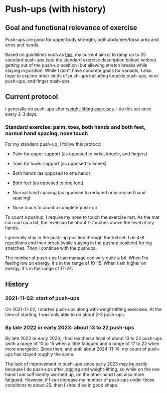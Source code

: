 # Push-ups (with history)

## Goal and functional relevance of exercise

Push-ups are good for upper body strength, both abdomen/torso area and
arms and hands.

Based on guidelines such as
[this](https://www.mayoclinic.org/healthy-lifestyle/fitness/in-depth/fitness/art-20046433),
my current aim is to ramp up to 25 standard push-ups (see the standard
exercise description below) without getting out of the push-up
position (but allowing stretch breaks while staying in
position. While I don't have concrete goals for variants, I also hope
to explore other kinds of push-ups including knuckle push-ups, wrist
push-ups, and finger push-ups.

## Current protocol

I generally do push-ups after [weight-lifting
exercises](weight-lifting-exercises-with-history.md). I do this set
once every 2-3 days.

### Standard exercise: palm, toes, both hands and both feet, normal hand spacing, nose touch

For my standard push-up, I follow this protocol:

* Palm for upper support (as opposed to wrist, knucle, and fingers)

* Toes for lower support (as opposed to knees)

* Both hands (as opposed to one hand)

* Both feet (as opposed to one foot)

* Normal hand spacing (as opposed to reduced or increased hand spacing)

* Nose touch to count a complete push-up

To count a pushup, I require my nose to touch the exercise mat. As the
mat can curl up a bit, the level can be about 1-2 inches above the
level of my hands.

I generally stay in the push-up position through the full set. I do 4-8
repetitions and then break (while staying in the pushup position) for
leg stretches. Then I continue with the pushups.

The number of push-ups I can manage can vary quite a bit. When I'm
feeling low on energy, it's in the range of 10-15. When I am higher on
energy, it's in the range of 17-22.

## History

### 2021-11-02: start of push-ups

On 2021-11-02, I started push-ups along with weight-lifting
exercises. At the time of starting, I was only able to do about 2-3
push-ups.

### By late 2022 or early 2023: about 13 to 22 push-ups

By late 2022 or early 2023, I had reached a level of about 13 to 22
push-ups (with a range of 10 to 15 when a little fatigued and a range
of 17 to 22 when more energetic). Since then, and until about
2024-11-14, my count of push-ups has stayed roughly the same.

The lack of improvement in push-ups since early 2023 may be partly
because I do push-ups after jogging and weight-lifting, so while on
the one hand I am sufficiently warmed up, on the other hand I am also
more fatigued. However, if I can increase my number of push-ups under
these conditions to about 25, then I should be in good shape.
